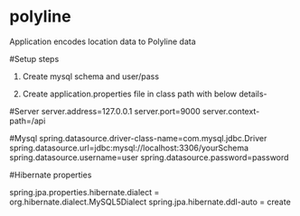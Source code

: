 # polyline
Application encodes location data to Polyline data

#Setup steps
1. Create mysql schema and user/pass

2. Create application.properties file in class path with below details-

#Server
server.address=127.0.0.1
server.port=9000
server.context-path=/api

#Mysql
spring.datasource.driver-class-name=com.mysql.jdbc.Driver
spring.datasource.url=jdbc:mysql://localhost:3306/yourSchema
spring.datasource.username=user
spring.datasource.password=password

#Hibernate properties

spring.jpa.properties.hibernate.dialect = org.hibernate.dialect.MySQL5Dialect
spring.jpa.hibernate.ddl-auto = create
